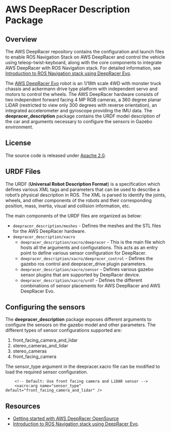 # AWS DeepRacer Description Package

## Overview

The AWS DeepRacer repository contains the configuration and launch files to enable ROS Navigation Stack on AWS DeepRacer and control the vehicle using teleop-twist-keyboard, along with the core components to integrate AWS DeepRacer with ROS Navigation stack. For detailed information, see [Introduction to ROS Navigation stack using DeepRacer Evo](https://github.com/aws-deepracer/deepracer/Introduction-to-ROS-Navigation-stack-using-DeepRacer-Evo.md).

The [AWS DeepRacer Evo](https://aws.amazon.com/deepracer/) robot is an 1/18th scale 4WD with monster truck chassis and ackermann drive type platform with independent servo and motors to control the wheels. The AWS DeepRacer hardware consists of two independent forward facing 4 MP RGB cameras, a 360 degree planar LiDAR (restricted to view only 300 degrees with reverse orientation), an integrated accelerometer and gyroscope providing the IMU data. The **deepracer_description** package contains the URDF model description of the car and arguments necessary to configure the sensors in Gazebo environment. 

## License

The source code is released under [Apache 2.0](https://aws.amazon.com/apache-2-0/).

## URDF Files

The URDF (**Universal Robot Description Format**) is a specification which defines various XML tags and parameters that can be used to describe a robot’s physical description in ROS. The XML is parsed to identify the joints, wheels, and other components of the robots and their corresponding position, mass, inertia, visual and collision information, etc.

The main components of the URDF files are organized as below:

* `deepracer_description/meshes` - Defines the meshes and the STL files for the AWS DeepRacer hardware.
* `deepracer_description/xacro`
    * `deepracer_description/xacro/deepracer` - This is the main file which hosts all the arguments and configurations. This acts as an entry point to define various sensor configuration for DeepRacer.
    * `deepracer_description/xacro/deepracer_control` - Defines the gazebo ros control and deepracer_drive plugin parameters.
    * `deepracer_description/xacro/sensor` - Defines various gazebo sensor plugins that are supported by DeepRacer device.
    * `deepracer_description/xacro/urdf` - Defines the different combinations of sensor placements for AWS DeepRacer and AWS DeepRacer Evo.



## Configuring the sensors

The **deepracer_description** package exposes different arguments to configure the sensors on the gazebo model and other parameters. The different types of sensor configurations supported are:

1. front_facing_camera_and_lidar
2. stereo_cameras_and_lidar
3. stereo_cameras
4. front_facing_camera

The sensor_type argument in the deepracer.xacro file can be modified to load the required sensor configuration.

        <!-- Default: Use front facing camera and LiDAR sensor -->
        <xacro:arg name="sensor_type" default="front_facing_camera_and_lidar" />

## Resources

* [Getting started with AWS DeepRacer OpenSource](https://github.com/aws-deepracer/aws-deepracer-launcher/blob/main/getting-started.md)
* [Introduction to ROS Navigation stack using DeepRacer Evo](https://github.com/aws-deepracer/deepracer/Introduction-to-ROS-Navigation-stack-using-DeepRacer-Evo.md).
